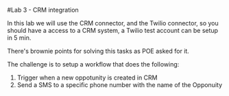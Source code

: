#Lab 3 - CRM integration

In this lab we will use the CRM connector, and the Twilio connector, so you should have a access to a CRM system, a Twilio test account can be setup in 5 min. 

There's brownie points for solving this tasks as POE asked for it.

The challenge is to setup a workflow that does the following: 
1) Trigger when a new oppotunity is created in CRM
2) Send a SMS to a specific phone number with the name of the Opponuity  